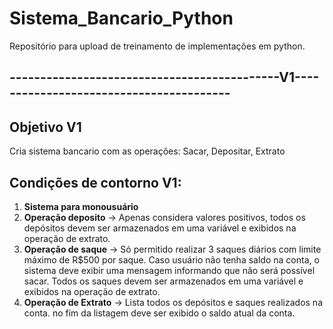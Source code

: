 # Sistema_Bancario_Python
Repositório para upload de treinamento de implementações em python.

## --------------------------------------------V1----------------------------------------
## Objetivo V1

Cria sistema bancario com as operações: Sacar, Depositar, Extrato

## Condições de contorno V1:
1. **Sistema para monousuário**
2. **Operação deposito** → Apenas considera valores positivos, todos os depósitos devem ser armazenados em uma variável e exibidos na operação de extrato.
3. **Operação de saque** → Só permitido realizar 3 saques diários com limite máximo de R$500 por saque. Caso usuário não tenha saldo na conta, o sistema deve exibir uma mensagem informando que não será possível sacar. Todos os saques devem ser armazenados em uma variável e exibidos na operação de extrato.
4. **Operação de Extrato** → Lista todos os depósitos e saques realizados na conta. no fim da listagem deve ser exibido o saldo atual da conta.
